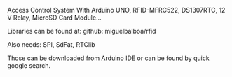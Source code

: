 Access Control System With Arduino UNO, RFID-MFRC522, DS1307RTC, 12 V Relay, MicroSD Card Module...

Libraries can be found at:
github: miguelbalboa/rfid

Also needs:
SPI,
SdFat,
RTClib

Those can be downloaded from Arduino IDE or can be found by quick google search.
